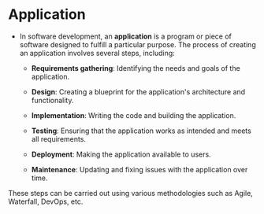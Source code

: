 # Application

- In software development, an **application** is a program or piece of software designed to fulfill a particular purpose. The process of creating an application involves several steps, including:

   - **Requirements gathering**: Identifying the needs and goals of the application.
   - **Design**: Creating a blueprint for the application's architecture and functionality.
   - **Implementation**: Writing the code and building the application.
   - **Testing**: Ensuring that the application works as intended and meets all requirements.
   - **Deployment**: Making the application available to users.
   - **Maintenance**: Updating and fixing issues with the application over time.

These steps can be carried out using various methodologies such as Agile, Waterfall, DevOps, etc.